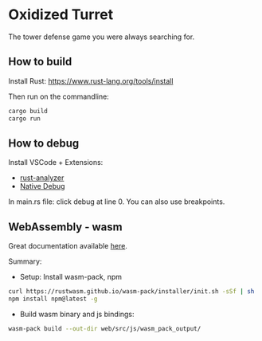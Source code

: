 # Oxidized Turret

The tower defense game you were always searching for.

## How to build

Install Rust: https://www.rust-lang.org/tools/install

Then run on the commandline:
```bash
cargo build
cargo run
```

## How to debug

Install VSCode + Extensions:
- [rust-analyzer](https://marketplace.visualstudio.com/items?itemName=rust-lang.rust-analyzer)
- [Native Debug](https://marketplace.visualstudio.com/items?itemName=webfreak.debug)

In main.rs file: click debug at line 0. You can also use breakpoints.

## WebAssembly - wasm

Great documentation available [here](https://rustwasm.github.io/docs/book/game-of-life/introduction.html).

Summary:
- Setup: Install wasm-pack, npm
```bash
curl https://rustwasm.github.io/wasm-pack/installer/init.sh -sSf | sh
npm install npm@latest -g
```
- Build wasm binary and js bindings:
```bash
wasm-pack build --out-dir web/src/js/wasm_pack_output/
```
